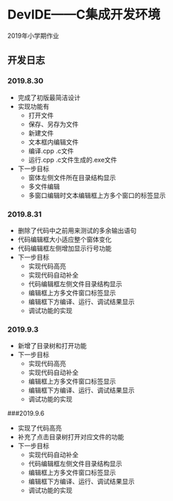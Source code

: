 ﻿# DevIDE——C集成开发环境

2019年小学期作业

## 开发日志

### 2019.8.30

- 完成了初版最简洁设计
- 实现功能有
    - 打开文件
    - 保存、另存为文件
    - 新建文件
    - 文本框内编辑文件
    - 编译.cpp .c文件
    - 运行.cpp .c文件生成的.exe文件
- 下一步目标
    - 窗体左侧文件所在目录结构显示
    - 多文件编辑
    - 多窗口编辑时文本编辑框上方多个窗口的标签显示

### 2019.8.31

- 删除了代码中之前用来测试的多余输出语句
- 代码编辑框大小适应整个窗体变化
- 代码编辑框左侧增加显示行号功能
- 下一步目标
    - 实现代码高亮
    - 实现代码自动补全
    - 代码编辑框左侧文件目录结构显示
    - 编辑框上方多文件窗口标签显示
    - 编辑框下方编译、运行、调试结果显示
    - 调试功能的实现
    
### 2019.9.3

- 新增了目录树和打开功能
- 下一步目标
    - 实现代码高亮
    - 实现代码自动补全
    - 编辑框上方多文件窗口标签显示
    - 编辑框下方编译、运行、调试结果显示
    - 调试功能的实现

###2019.9.6

- 实现了代码高亮
- 补充了点击目录树打开对应文件的功能
- 下一步目标
    - 实现代码自动补全
    - 代码编辑框左侧文件目录结构显示
    - 编辑框上方多文件窗口标签显示
    - 编辑框下方编译、运行、调试结果显示
    - 调试功能的实现
